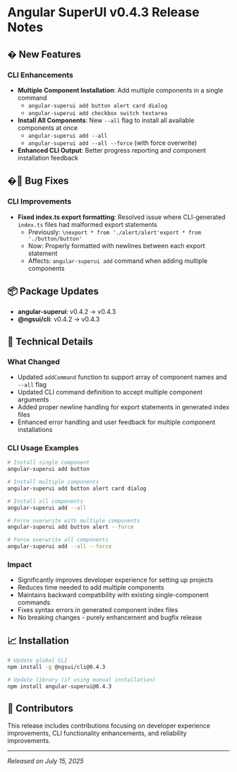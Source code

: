 # Angular SuperUI v0.4.3 Release Notes

## � New Features

### CLI Enhancements
- **Multiple Component Installation**: Add multiple components in a single command
  - `angular-superui add button alert card dialog`
  - `angular-superui add checkbox switch textarea`
- **Install All Components**: New `--all` flag to install all available components at once
  - `angular-superui add --all`
  - `angular-superui add --all --force` (with force overwrite)
- **Enhanced CLI Output**: Better progress reporting and component installation feedback

## �🐛 Bug Fixes

### CLI Improvements
- **Fixed index.ts export formatting**: Resolved issue where CLI-generated `index.ts` files had malformed export statements
  - Previously: `\nexport * from './alert/alert'export * from './button/button'`
  - Now: Properly formatted with newlines between each export statement
  - Affects: `angular-superui add` command when adding multiple components

## 📦 Package Updates

- **angular-superui**: v0.4.2 → v0.4.3
- **@ngsui/cli**: v0.4.2 → v0.4.3

## 🔧 Technical Details

### What Changed
- Updated `addCommand` function to support array of component names and `--all` flag
- Updated CLI command definition to accept multiple component arguments
- Added proper newline handling for export statements in generated index files
- Enhanced error handling and user feedback for multiple component installations

### CLI Usage Examples
```bash
# Install single component
angular-superui add button

# Install multiple components
angular-superui add button alert card dialog

# Install all components
angular-superui add --all

# Force overwrite with multiple components
angular-superui add button alert --force

# Force overwrite all components
angular-superui add --all --force
```

### Impact
- Significantly improves developer experience for setting up projects
- Reduces time needed to add multiple components
- Maintains backward compatibility with existing single-component commands
- Fixes syntax errors in generated component index files
- No breaking changes - purely enhancement and bugfix release

## 📈 Installation

```bash
# Update global CLI
npm install -g @ngsui/cli@0.4.3

# Update library (if using manual installation)
npm install angular-superui@0.4.3
```

## 🙏 Contributors

This release includes contributions focusing on developer experience improvements, CLI functionality enhancements, and reliability improvements.

---

*Released on July 15, 2025*
